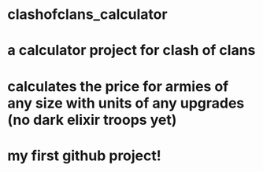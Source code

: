 # clashofclans_calculator
# a calculator project for clash of clans
# calculates the price for armies of any size with units of any upgrades (no dark elixir troops yet)
# my first github project!
